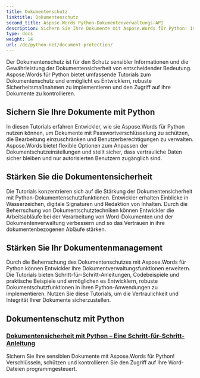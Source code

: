 ```yaml
---
title: Dokumentenschutz
linktitle: Dokumentenschutz
second_title: Aspose.Words Python-Dokumentenverwaltungs-API
description: Sichern Sie Ihre Dokumente mit Aspose.Words für Python! Implementieren Sie Passwortverschlüsselung, Benutzerberechtigungen und digitale Signaturen für einen robusten Dokumentenschutz.
type: docs
weight: 14
url: /de/python-net/document-protection/
---
```

Der Dokumentenschutz ist für den Schutz sensibler Informationen und die Gewährleistung der Dokumentensicherheit von entscheidender Bedeutung. Aspose.Words für Python bietet umfassende Tutorials zum Dokumentenschutz und ermöglicht es Entwicklern, robuste Sicherheitsmaßnahmen zu implementieren und den Zugriff auf ihre Dokumente zu kontrollieren.

## Sichern Sie Ihre Dokumente mit Python

In diesen Tutorials erfahren Entwickler, wie sie Aspose.Words für Python nutzen können, um Dokumente mit Passwortverschlüsselung zu schützen, die Bearbeitung einzuschränken und Benutzerberechtigungen zu verwalten. Aspose.Words bietet flexible Optionen zum Anpassen der Dokumentschutzeinstellungen und stellt sicher, dass vertrauliche Daten sicher bleiben und nur autorisierten Benutzern zugänglich sind.

## Stärken Sie die Dokumentensicherheit

Die Tutorials konzentrieren sich auf die Stärkung der Dokumentensicherheit mit Python-Dokumentenschutzfunktionen. Entwickler erhalten Einblicke in Wasserzeichen, digitale Signaturen und Redaktion von Inhalten. Durch die Beherrschung von Dokumentschutztechniken können Entwickler die Arbeitsabläufe bei der Verarbeitung von Word-Dokumenten und der Dokumentenverwaltung verbessern und so das Vertrauen in ihre dokumentenbezogenen Abläufe stärken.

## Stärken Sie Ihr Dokumentenmanagement

Durch die Beherrschung des Dokumentenschutzes mit Aspose.Words für Python können Entwickler ihre Dokumentverwaltungsfunktionen erweitern. Die Tutorials bieten Schritt-für-Schritt-Anleitungen, Codebeispiele und praktische Beispiele und ermöglichen es Entwicklern, robuste Dokumentschutzfunktionen in ihren Python-Anwendungen zu implementieren. Nutzen Sie diese Tutorials, um die Vertraulichkeit und Integrität Ihrer Dokumente sicherzustellen.

## Dokumentenschutz mit Python
### [Dokumentensicherheit mit Python – Eine Schritt-für-Schritt-Anleitung](./document-security-python/)
Sichern Sie Ihre sensiblen Dokumente mit Aspose.Words für Python! Verschlüsseln, schützen und kontrollieren Sie den Zugriff auf Ihre Word-Dateien programmgesteuert.